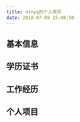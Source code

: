 ```yaml
---
title: ntnyq的个人简历
date: 2018-07-09 15:08:50
---
```




## 基本信息

## 学历证书

## 工作经历

## 个人项目
